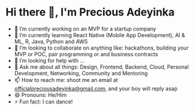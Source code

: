 # Hi there 👋, I'm Precious Adeyinka

- 🔭 I’m currently working on an MVP for a startup company
- 🌱 I’m currently learning React Native (Mobile App Development), AI & ML, R, Java, Python and AWS
- 👯 I’m looking to collaborate on anything like: hackathons, building your MVP or POC, pair programming or and business contracts
- 🤔 I’m looking for help with ...
- 💬 Ask me about all things: Design, Frontend, Backend, Cloud, Personal Development, Networking, Community and Mentoring
- 📫 How to reach me: shoot me an email at officialpreciousadeyinka@gmail.com, and your boy will reply asap
- 😄 Pronouns: He/Him
- ⚡ Fun fact: I can dance!
